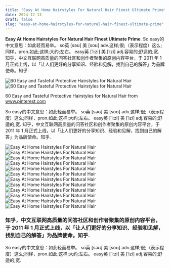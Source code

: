 ```yaml
---
title: "Easy At Home Hairstyles For Natural Hair Finest Ultimate Prime"
date: 2024-12-13
draft: false
slug: "easy-at-home-hairstyles-for-natural-hair-finest-ultimate-prime" 
---
```


**Easy At Home Hairstyles For Natural Hair Finest Ultimate Prime**. So easy的中文意思：如此轻而易举。 so英 [səʊ] 美 [soʊ] adv.这样;很;（表示程度）这么;同样，pron.如此;这样;大约;左右。 easy英 [ˈi:zi] 美 [ˈizi] adj.容易的;舒适的;宽. 知乎，中文互联网高质量的问答社区和创作者聚集的原创内容平台，于 2011 年 1 月正式上线，以「让人们更好的分享知识、经验和见解，找到自己的解答」为品牌使命。知乎.

![60 Easy and Tasteful Protective Hairstyles for Natural Hair](https://i.pinimg.com/736x/53/b7/b1/53b7b10c623db33cc950bc4fc4fa1b19.jpg)![60 Easy and Tasteful Protective Hairstyles for Natural Hair](https://i.pinimg.com/736x/53/b7/b1/53b7b10c623db33cc950bc4fc4fa1b19.jpg)

60 Easy and Tasteful Protective Hairstyles for Natural Hair from www.pinterest.com

So easy的中文意思：如此轻而易举。 so英 [səʊ] 美 [soʊ] adv.这样;很;（表示程度）这么;同样，pron.如此;这样;大约;左右。 easy英 [ˈi:zi] 美 [ˈizi] adj.容易的;舒适的;宽. 知乎，中文互联网高质量的问答社区和创作者聚集的原创内容平台，于 2011 年 1 月正式上线，以「让人们更好的分享知识、经验和见解，找到自己的解答」为品牌使命。知乎.

![Easy At Home Hairstyles For Natural Hair ](https://i.ytimg.com/vi/_lnkP1aGJGw/maxresdefault.jpg " 7 NATURAL HAIRSTYLES (For Short to Medium Length Natural Hair) (4B/4C")![Easy At Home Hairstyles For Natural Hair ](https://i.ytimg.com/vi/M4awQK5YOQQ/maxresdefault.jpg " SIMPLE Protective Style For Short 4C Natural Hair Tutorial! YouTube")![Easy At Home Hairstyles For Natural Hair ](https://www.betterlength.com/blog/wp-content/uploads/2017/04/naturalhairupdos.jpg " TOP 6 Quick & Easy Natural Hair Updos BetterLength Hair")![Easy At Home Hairstyles For Natural Hair ](https://i.ytimg.com/vi/gDRhohwN-dg/maxresdefault.jpg " EASY Protective Hairstyle for FAST Hair Growth and Length Retention")![Easy At Home Hairstyles For Natural Hair ](https://i.ytimg.com/vi/i695z1pDJQU/maxresdefault.jpg " Easy Natural Hair Protective Styles")![Easy At Home Hairstyles For Natural Hair ](https://i.pinimg.com/originals/28/69/56/2869560f7d63789d9358ee6c52bbb46a.jpg " TOP 6 Quick & Easy Natural Hair Updos Natural hair updo, Short")![Easy At Home Hairstyles For Natural Hair ](https://i.ytimg.com/vi/Sz88XgYh09M/maxresdefault.jpg " 5 Protective Hairstyles for Mixed Hair That Will Keep Your Curls")![Easy At Home Hairstyles For Natural Hair ](https://i.pinimg.com/originals/5d/9c/84/5d9c8443dc2d1ed3f425f3a1506a39b7.jpg " 60 Tasteful Protective Hairstyles for Natural Hair Protective")![Easy At Home Hairstyles For Natural Hair ](https://i.ytimg.com/vi/YpsZ_00gaiA/maxresdefault.jpg " Quick Natural Hair Updo!!! (Protective Style****) YouTube")![Easy At Home Hairstyles For Natural Hair ](https://i.pinimg.com/736x/53/b7/b1/53b7b10c623db33cc950bc4fc4fa1b19.jpg " 60 Easy and Tasteful Protective Hairstyles for Natural Hair")![Easy At Home Hairstyles For Natural Hair ](https://i.ytimg.com/vi/M3SriA7Zm88/maxresdefault.jpg " 10 QUICK & EASY Natural Hairstyles UNDER 60 seconds! for SHORT/MEDIUM")![Easy At Home Hairstyles For Natural Hair ](https://i.ytimg.com/vi/S4jgDxshJ0M/maxresdefault.jpg " 5 QUICK & EASY NATURAL HAIRSTYLES FOR BLACK WOMEN ! YouTube")

### 知乎，中文互联网高质量的问答社区和创作者聚集的原创内容平台，于 2011 年 1 月正式上线，以「让人们更好的分享知识、经验和见解，找到自己的解答」为品牌使命。知乎.

So easy的中文意思：如此轻而易举。 so英 [səʊ] 美 [soʊ] adv.这样;很;（表示程度）这么;同样，pron.如此;这样;大约;左右。 easy英 [ˈi:zi] 美 [ˈizi] adj.容易的;舒适的;宽.